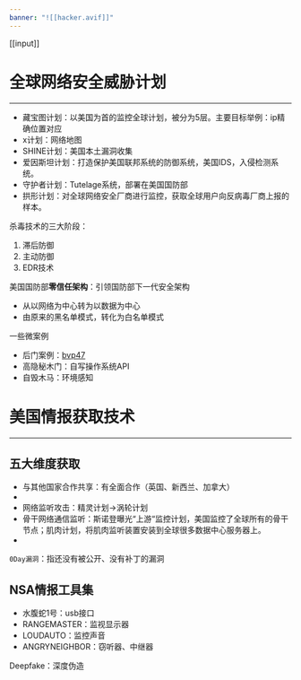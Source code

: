 ```yaml
---
banner: "![[hacker.avif]]"
---
```

[[input]]

# 全球网络安全威胁计划
----
- 藏宝图计划：以美国为首的监控全球计划，被分为5层。主要目标举例：ip精确位置对应
- x计划：网络地图
- SHINE计划：美国本土漏洞收集
- 爱因斯坦计划：打造保护美国联邦系统的防御系统，美国IDS，入侵检测系统。
- 守护者计划：Tutelage系统，部署在美国国防部
- 拱形计划：对全球网络安全厂商进行监控，获取全球用户向反病毒厂商上报的样本。

杀毒技术的三大阶段：
1. 滞后防御
2. 主动防御
3. EDR技术

美国国防部**零信任架构**：引领国防部下一代安全架构
- 从以网络为中心转为以数据为中心
- 由原来的黑名单模式，转化为白名单模式

一些微案例
- 后门案例：[bvp47](https://www.pangulab.cn/files/The_Bvp47_a_top-tier_backdoor_of_us_nsa_equation_group.zh-cn.pdf)
- 高隐秘木门：自写操作系统API
- 自毁木马：环境感知

# 美国情报获取技术
-----
## 五大维度获取
- 与其他国家合作共享：有全面合作（英国、新西兰、加拿大）
- 
- 网络监听攻击：精灵计划->涡轮计划
- 骨干网络通信监听：斯诺登曝光“上游“监控计划，美国监控了全球所有的骨干节点；肌肉计划，将肌肉监听装置安装到全球很多数据中心服务器上。
- 

`0Day漏洞`：指还没有被公开、没有补丁的漏洞


## NSA情报工具集
- 水腹蛇1号：usb接口
- RANGEMASTER：监视显示器
- LOUDAUTO：监控声音
- ANGRYNEIGHBOR：窃听器、中继器

Deepfake：深度伪造

